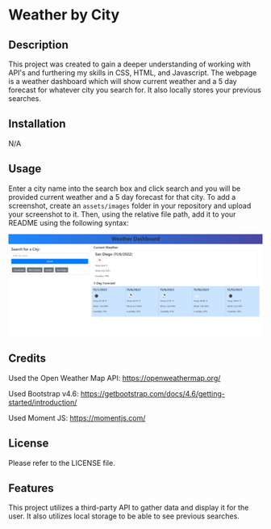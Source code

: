 # Weather by City
## Description

This project was created to gain a deeper understanding of working with API's and furthering my skills in CSS, HTML, and Javascript. The webpage is a weather dashboard which will show current weather and a 5 day forecast for whatever city you search for. It also locally stores your previous searches.

## Installation

N/A

## Usage

Enter a city name into the search box and click search and you will be provided current weather and a 5 day forecast for that city.
To add a screenshot, create an `assets/images` folder in your repository and upload your screenshot to it. Then, using the relative file path, add it to your README using the following syntax:

![Screenshot of the webpage](./assets/images/Screenshot%202022-11-06%20154017.png)

## Credits

Used the Open Weather Map API: https://openweathermap.org/

Used Bootstrap v4.6: https://getbootstrap.com/docs/4.6/getting-started/introduction/

Used Moment JS: https://momentjs.com/

## License

Please refer to the LICENSE file.

## Features

This project utilizes a third-party API to gather data and display it for the user. It also utilizes local storage to be able to see previous searches.